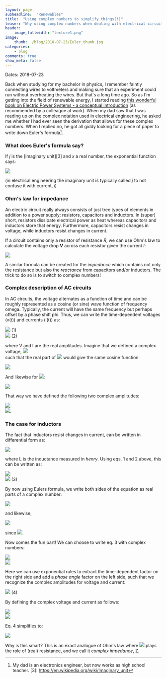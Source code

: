 ```yaml
---
layout: page
subheadline:  "Renewables"
title:  "Using complex numbers to simplify things(!)"
teaser: "Why using complex numbers when dealing with electrical circuit analysis can be useful."
header:
    image_fullwidth: "texture1.png"
image:
    thumb:  /blog/2018-07-23/Euler_thumb.jpg
categories:
    - blog
comments: true
show_meta: false
---
```


Dates: 2018-07-23

Back when studying for my bachelor in physics, I remember faintly connecting wires to voltmeters 
and making sure that an experiment could run without overheating the wires. 
But that's a long time ago. 
So as I'm getting into the field of renewable energy, I started reading 
[this wonderful book on Electric Power Systems - a conceptual introduction][1] 
(as recommended by a colleague at work). 
When my dad saw that I was reading up on the complex notation 
used in electrical engineering, he asked me whether I had ever seen the 
derivation that allows for these complex numbers. 
When I replied no, he got all giddy looking for a piece of paper to write down Euler's formula[^2].

### What does Euler's formula say?
If *j* is the [imaginary unit][3] and *x* a real number, the exponential function says:

<img src="http://latex.codecogs.com/gif.latex?e^{jx} =  \cos x + j \sin(x)" border="0"/>

(in electrical engineering the imaginary unit is typically called *j* to not confuse it with current, *i*)

### Ohm's law for impedance

An electric circuit really always consists of just tree types of elements in addition to a power supply: 
resistors, capacitors and inductors. 
In (super) short, resistors dissipate electrical power as heat whereas capacitors and 
inductors store that energy. 
Furthermore, capacitors resist changes in voltage, while inductors resist changes in current. 

If a circuit contains only a resistor of resistance *R*, we can use Ohm's law to calculate the voltage 
drop **V** across each resistor given the current *I*:

<img src="http://latex.codecogs.com/gif.latex?V = RI" border="0"/>

A similar formula can be created for the *impedance* which contains not only the resistance but also 
the *reactance* from capacitors and/or inductors. 
The trick to do so is to switch to complex numbers!

### Complex description of AC circuits
In AC circuits, the voltage alternates as a function of time 
and can be roughly represented as a cosine (or sine) wave function of 
frequency omega. 
Typically, the current will have the same frequency but perhaps offset by a 
phase shift phi. 
Thus, we can write the time-dependent voltages (v(t)) and currents (i(t)) as:

<img src="http://latex.codecogs.com/gif.latex?v(t)=V\cdot \cos (\omega t)" border="0"/> (1)<br>
<img src="http://latex.codecogs.com/gif.latex?i(t)=I\cdot \cos (\omega t + \phi)" border="0"/> (2)

where V and I are the real amplitudes. 
Imagine that we defined a complex voltage, 
<img src="http://latex.codecogs.com/gif.latex?\overline{\mathbf{V}}" border="0"/><br>
such that the real part of 
<img src="http://latex.codecogs.com/gif.latex?\overline{\mathbf{V}}" border="0"/> 
would give the same cosine function:

<img src="http://latex.codecogs.com/gif.latex?Re(\overline{\mathbf{v}(t)}(t))=V\cdot \cos (\omega t)" border="0"/><br> 

And likewise for 
<img src="http://latex.codecogs.com/gif.latex?\overline{\mathbf{i}}(t)" border="0"/>:

<img src="http://latex.codecogs.com/gif.latex?Re(\overline{\mathbf{i}}(t))=I\cdot \cos (\omega t + \phi)" border="0"/>

That way we have defined the following two complex amplitudes:

<img src="http://latex.codecogs.com/gif.latex?\overline{\mathbf{V}}=Ue^{j0}" border="0"/> <br>
<img src="http://latex.codecogs.com/gif.latex?\overline{\mathbf{I}}=Ie^{j\phi}" border="0"/>.


### The case for inductors
The fact that inductors resist changes in current, can be written in differential form as:

<img src="http://latex.codecogs.com/gif.latex?v(t)=L\cdot \frac{di(t)}{dt}" border="0"/> 

where L is the inductance measured in *henry*. Using eqs. 1 and 2 above, this can be written as:

<img src="http://latex.codecogs.com/gif.latex?V\cdot \cos(\omega t) = L\cdot \frac{d(I\cdot \cos(\omega t +\phi))}{dt}" border="0"/><br>
<img src="http://latex.codecogs.com/gif.latex?\Rightarrow V\cdot \cos(\omega t) = -\omega LI\cdot \sin(\omega t +\phi)" border="0"/> (3)

By now using Eulers formula, we write both sides of the equation as real parts of a complex number:

<img src="http://latex.codecogs.com/gif.latex?Re(e^{j\omega t}) =  Re(\cos (\omega t) + j \sin (\omega t)) = \cos (\omega t)" border="0"/>

and likewise,

<img src="http://latex.codecogs.com/gif.latex?Re(j\cdot e^{j(\omega t + \phi)}) =  Re(j\cdot\cos (\omega t + \phi) + j\cdot j \sin (\omega t + \phi)) = -\sin (\omega t+\phi)" border="0"/>

since <img src="http://latex.codecogs.com/gif.latex?j\cdot j = -1" border="0"/>.

Now comes the fun part! We can choose to write eq. 3 with complex numbers:

<img src="http://latex.codecogs.com/gif.latex?V \cdot Re(e^{j\omega t}) =  \omega LI \cdot Re(j\cdot e^{j(\omega t + \phi)})" border="0"/><br>
<img src="http://latex.codecogs.com/gif.latex?\Rightarrow Ve^{j\omega t} =  j\omega LI e^{j(\omega t + \phi)}" border="0"/><br>

Here we can use exponential rules to extract the time-dependent factor on the right side 
and add a *phase angle* factor on the left side, 
such that we recognize the complex amplitudes for voltage and current:

<img src="http://latex.codecogs.com/gif.latex?\Rightarrow V\cdot e^{j0}e^{j\omega t}  =  j\omega LI\cdot  e^{j\phi}e^{\omega t}" border="0"/> (4)

By defining the complex voltage and current as follows:

<img src="http://latex.codecogs.com/gif.latex?\mathbf{v}(t) = V\cdot e^{j0}e^{j\omega t}  =  \mathbf{V}\cdot e^{j\omega t}" border="0"/> <br>
<img src="http://latex.codecogs.com/gif.latex?\mathbf{i}(t) = I\cdot e^{j\phi}e^{j\omega t}  =  \mathbf{I}\cdot e^{j\omega t}" border="0"/> 


Eq. 4 simplifies to:

<img src="http://latex.codecogs.com/gif.latex?\overline{\mathbf{v}}(t)=j\omega L\cdot\overline{\mathbf{i}}(t)" border="0"/> 

Why is this smart? This is an exact analogue of Ohm's law where 
<img src="http://latex.codecogs.com/gif.latex?j\omega L" border="0"/> 
plays the role of (real) resistance, and we call it *complex impedance*, Z. 


 [1]: https://www.wiley.com/WileyCDA/WileyTitle/productCd-0471178594,miniSiteCd-IEEE2.html
 [^2]: My dad is an electronics engineer, but now works as high school teacher.
 [3]: https://en.wikipedia.org/wiki/Imaginary_unit
 
